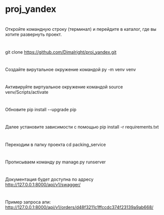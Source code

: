 # proj_yandex
#
Откройте командную строку (терминал) и перейдите в каталог, где вы хотите развернуть проект.
#
git clone <https://github.com/Dimalright/proj_yandex.git>
#
Создайте вирутальное окружение командой py -m venv venv
#
Активируйте виртуальное окружение командой  source venv/Scripts/activate
#
Обновите pip install --upgrade pip
#
Далее установите зависимости с помощью pip install -r requirements.txt
#
Переходим в папку проекта cd packing_service
#
Прописываем команду py manage.py runserver
#
Документация будет доступна по адресу http://127.0.0.1:8000/api/v1/swagger/
#
Пример запроса апи: 
http://127.0.0.1:8000/api/v1/orders/d48f3211c1ffccdc374f23139a9ab668/
